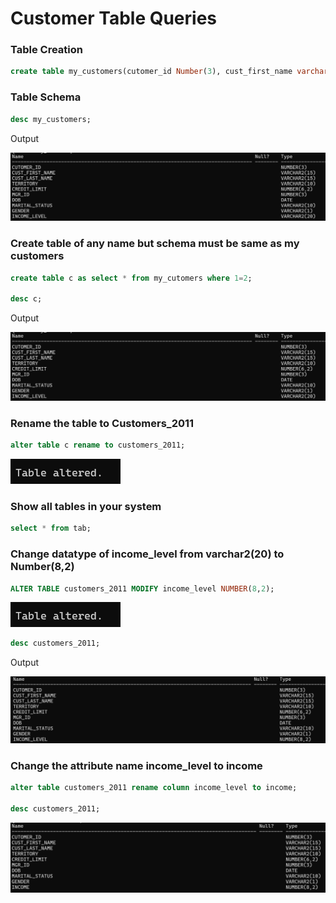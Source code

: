 # Customer Table Queries

### Table Creation

```sql
create table my_customers(cutomer_id Number(3), cust_first_name varchar2(15), cust_last_name varchar2(15), Territory varchar2(10), credit_limit Number(6,2), Mgr_id Number(3), DOB date, Marital_Status Varchar(10), Gender varchar2(1), Income_level varchar2(20));
```

### Table Schema

```sql
desc my_customers;
```

Output

![alt text](image.png)

### Create table of any name but schema must be same as my customers

```sql
create table c as select * from my_cutomers where 1=2;

desc c;
```

Output

![alt text](image.png)

### Rename the table to Customers_2011

```sql
alter table c rename to customers_2011;
```

![alt text](Table_altered.png)


### Show all tables in your system

```sql
select * from tab;
```

### Change datatype of income_level from varchar2(20) to Number(8,2)

```sql
ALTER TABLE customers_2011 MODIFY income_level NUMBER(8,2);
```

![alt text](Table_altered.png)

```sql
desc customers_2011;
```

Output

![alt text](image-1.png)

### Change the attribute name income_level to income

```sql
alter table customers_2011 rename column income_level to income;

desc customers_2011;
```

![alt text](image-2.png)

